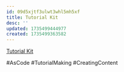 ```yaml
---
id: 09d5xjtf3ulwt3whl5mh5xf
title: Tutorial Kit
desc: ''
updated: 1735499444977
created: 1735499363582
---
```


[Tutorial Kit](https://tutorialkit.dev/)

#AsCode #TutorialMaking #CreatingContent
